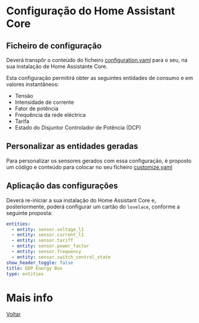# Configuração do Home Assistant Core

## Ficheiro de configuração

Deverá transpôr o conteúdo do ficheiro [configuration.yaml](./configuration-direto.yaml) para o seu, na sua instalação de Home Assistante Core.

Esta configuração permitirá obter as seguintes entidades de consumo e em valores instantâneos:

* Tensão
* Intensidade de corrente
* Fator de potência
* Frequência da rede eléctrica
* Tarifa
* Estado do Disjuntor Controlador de Potência (DCP)

## Personalizar as entidades geradas

Para personalizar os sensores gerados com essa configuração, é proposto um código e conteúdo para colocar no seu ficheiro [customize.yaml](./customize.yaml)

## Aplicação das configurações

Deverá re-iniciar a sua instalação do Home Assistant Core e, posteriormente, poderá configurar um cartão do `lovelace`, conforme a seguinte proposta:

```yaml
entities:
  - entity: sensor.voltage_l1
  - entity: sensor.current_l1
  - entity: sensor.tariff
  - entity: sensor.power_factor
  - entity: sensor.frequency
  - entity: sensor.switch_control_state
show_header_toggle: false
title: EDP Energy Box
type: entities
```

# Mais info

[Voltar](../README.md)

